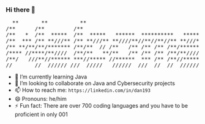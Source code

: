 ### Hi there 👋


<pre>
  **       **          **                                              **                                                                       **** **  **        
/**      /**         /**                                             /**                               **   **       ******                   /**/ //  /**        
/**   *  /**  *****  /**  *****   ******  **********   *****        ******  ******        **********  //** **       /**///** ******  ******  ****** ** /**  ***** 
/**  *** /** **///** /** **///** **////**//**//**//** **///**      ///**/  **////**      //**//**//**  //***        /**  /**//**//* **////**///**/ /** /** **///**
/** **/**/**/******* /**/**  // /**   /** /** /** /**/*******        /**  /**   /**       /** /** /**   /**         /******  /** / /**   /**  /**  /** /**/*******
/**** //****/**////  /**/**   **/**   /** /** /** /**/**////         /**  /**   /**       /** /** /**   **          /**///   /**   /**   /**  /**  /** /**/**//// 
/**/   ///**//****** ***//***** //******  *** /** /**//******        //** //******        *** /** /**  **           /**     /***   //******   /**  /** ***//******
//       //  ////// ///  /////   //////  ///  //  //  //////          //   //////        ///  //  //  //            //      ///     //////    //   // ///  ////// 
</pre>

- 🌱 I’m currently learning Java
- 👯 I’m looking to collaborate on Java and Cybersecurity projects 
- 📫 How to reach me: ```https://linkedin.com/in/dan193 ```
- 😄 Pronouns: he/him
- ⚡ Fun fact: There are over 700 coding languages and you have to be proficient in only 001

